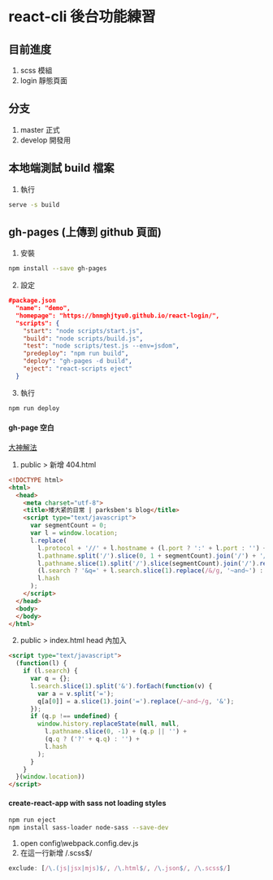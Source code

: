 # react-cli 後台功能練習

## 目前進度

1. scss 模組
2. login 靜態頁面

## 分支

1. master 正式
2. develop 開發用

## 本地端測試 build 檔案

1. 執行

```sh
serve -s build
```

## gh-pages (上傳到 github 頁面)

1. 安裝

```sh
npm install --save gh-pages
```

2. 設定

```json
#package.json
  "name": "demo",
  "homepage": "https://bnmghjtyu0.github.io/react-login/",
  "scripts": {
    "start": "node scripts/start.js",
    "build": "node scripts/build.js",
    "test": "node scripts/test.js --env=jsdom",
    "predeploy": "npm run build",
    "deploy": "gh-pages -d build",
    "eject": "react-scripts eject"
  }
```

3. 執行

```sh
npm run deploy
```

#### gh-page 空白

[大神解法](https://www.jianshu.com/p/4d8011e9c805)

1. public > 新增 404.html

```html
<!DOCTYPE html>
<html>
  <head>
    <meta charset="utf-8">
    <title>矮大紧的日常 | parksben's blog</title>
    <script type="text/javascript">
      var segmentCount = 0;
      var l = window.location;
      l.replace(
        l.protocol + '//' + l.hostname + (l.port ? ':' + l.port : '') +
        l.pathname.split('/').slice(0, 1 + segmentCount).join('/') + '/?p=/' +
        l.pathname.slice(1).split('/').slice(segmentCount).join('/').replace(/&/g, '~and~') +
        (l.search ? '&q=' + l.search.slice(1).replace(/&/g, '~and~') : '') +
        l.hash
      );
    </script>
  </head>
  <body>
  </body>
</html>
```

2. public > index.html head 內加入

```html
<script type="text/javascript">
  (function(l) {
    if (l.search) {
      var q = {};
      l.search.slice(1).split('&').forEach(function(v) {
        var a = v.split('=');
        q[a[0]] = a.slice(1).join('=').replace(/~and~/g, '&');
      });
      if (q.p !== undefined) {
        window.history.replaceState(null, null,
          l.pathname.slice(0, -1) + (q.p || '') +
          (q.q ? ('?' + q.q) : '') +
          l.hash
        );
      }
    }
  }(window.location))
</script>
```

#### create-react-app with sass not loading styles

```sh
npm run eject
npm install sass-loader node-sass --save-dev
```

1. open config\webpack.config.dev.js
2. 在這一行新增 /\.scss$/

```javascript
exclude: [/\.(js|jsx|mjs)$/, /\.html$/, /\.json$/, /\.scss$/]
```
